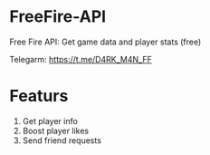 # FreeFire-API
 Free Fire API: Get game data and player stats (free)

Telegarm: https://t.me/D4RK_M4N_FF
# Featurs
1. Get player info
2. Boost player likes
3. Send friend requests


